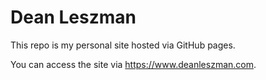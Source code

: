 
# Dean Leszman
This repo is my personal site hosted via GitHub pages.


You can access the site via https://www.deanleszman.com.